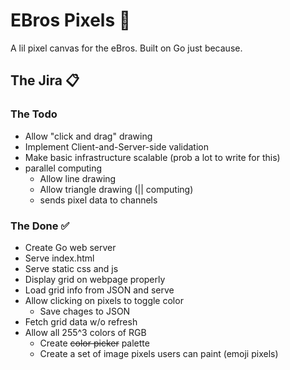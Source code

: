 # EBros Pixels 👾

A lil pixel canvas for the eBros. Built on Go just because.

## The Jira 📋

### The Todo

- Allow "click and drag" drawing
- Implement Client-and-Server-side validation
- Make basic infrastructure scalable (prob a lot to write for this)
- parallel computing
  - Allow line drawing
  - Allow triangle drawing (|| computing)
  - sends pixel data to channels

### The Done ✅

- Create Go web server
- Serve index.html
- Serve static css and js
- Display grid on webpage properly
- Load grid info from JSON and serve
- Allow clicking on pixels to toggle color
  - Save chages to JSON
- Fetch grid data w/o refresh
- Allow all 255^3 colors of RGB
  - Create ~~color picker~~ palette
  - Create a set of image pixels users can paint (emoji pixels)
